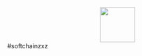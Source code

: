 <div align="center">
    <img src="https://github.githubassets.com/images/mona-loading-default.gif" width="80"/>
</div> 
#softchainzxz
